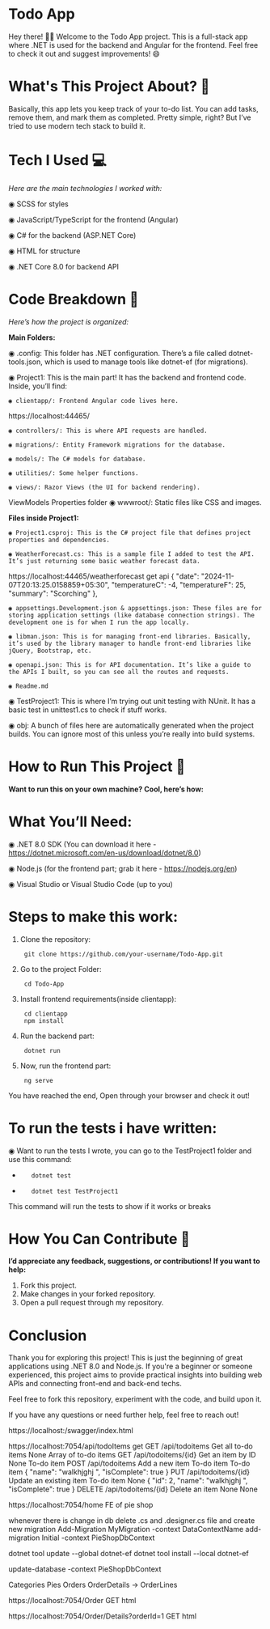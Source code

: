 # Todo App

Hey there! 🙋‍♂️ Welcome to the Todo App project. This is a full-stack app where .NET is used for the backend and Angular for the frontend. Feel free to check it out and suggest improvements! 😄

# What's This Project About? 🤔

Basically, this app lets you keep track of your to-do list. You can add tasks, remove them, and mark them as completed. Pretty simple, right? But I’ve tried to use modern tech stack to build it.


# Tech I Used 💻
*Here are the main technologies I worked with:*

◉ SCSS for styles

◉ JavaScript/TypeScript for the frontend (Angular)

◉ C# for the backend (ASP.NET Core)

◉ HTML for structure

◉ .NET Core 8.0 for backend API


# Code Breakdown 📂

*Here’s how the project is organized:*

**Main Folders:** 

◉ .config: This folder has .NET configuration. There’s a file called dotnet-tools.json, which is used to manage tools like dotnet-ef (for migrations).

◉ Project1: This is the main part! It has the backend and frontend code. Inside, you’ll find:

    ◉ clientapp/: Frontend Angular code lives here.
https://localhost:44465/

    ◉ controllers/: This is where API requests are handled.

    ◉ migrations/: Entity Framework migrations for the database.

    ◉ models/: The C# models for database.

    ◉ utilities/: Some helper functions.

    ◉ views/: Razor Views (the UI for backend rendering).
ViewModels
Properties folder
    ◉ wwwroot/: Static files like CSS and images.

**Files inside Project1:**

    ◉ Project1.csproj: This is the C# project file that defines project properties and dependencies.

    ◉ WeatherForecast.cs: This is a sample file I added to test the API. It’s just returning some basic weather forecast data.
https://localhost:44465/weatherforecast  get api
 {
        "date": "2024-11-07T20:13:25.0158859+05:30",
        "temperatureC": -4,
        "temperatureF": 25,
        "summary": "Scorching"
    },

    ◉ appsettings.Development.json & appsettings.json: These files are for storing application settings (like database connection strings). The development one is for when I run the app locally.

    ◉ libman.json: This is for managing front-end libraries. Basically, it’s used by the library manager to handle front-end libraries like jQuery, Bootstrap, etc.

    ◉ openapi.json: This is for API documentation. It’s like a guide to the APIs I built, so you can see all the routes and requests.

    ◉ Readme.md


◉ TestProject1: This is where I’m trying out unit testing with NUnit. It has a basic test in unittest1.cs to check if stuff works.

◉ obj: A bunch of files here are automatically generated when the project builds. You can ignore most of this unless you’re really into build systems.

# How to Run This Project 🚀

**Want to run this on your own machine? Cool, here’s how:**

# What You’ll Need:

◉ .NET 8.0 SDK (You can download it here - https://dotnet.microsoft.com/en-us/download/dotnet/8.0)

◉ Node.js (for the frontend part; grab it here - https://nodejs.org/en)

◉ Visual Studio or Visual Studio Code (up to you)

# Steps to make this work:

1. Clone the repository: 

        git clone https://github.com/your-username/Todo-App.git

2. Go to the project Folder:

        cd Todo-App

3. Install frontend requirements(inside clientapp):

        cd clientapp
        npm install

4. Run the backend part:

        dotnet run

5. Now, run the frontend part:

        ng serve

You have reached the end, Open through your browser and check it out!


# To run the tests i have written:

◉ Want to run the tests I wrote, you can go to the TestProject1 folder and use this command:

-        dotnet test
-        dotnet test TestProject1

This command will run the tests to show if it works or breaks

# How You Can Contribute 🙏

**I’d appreciate any feedback, suggestions, or contributions! If you want to help:**

1. Fork this project.
2. Make changes in your forked repository.
3. Open a pull request through my repository.


# Conclusion

Thank you for exploring this project! This is just the beginning of great applications using .NET 8.0 and Node.js. If you're a beginner or someone experienced, this project aims to provide practical insights into building web APIs and connecting front-end and back-end techs.

Feel free to fork this repository, experiment with the code, and build upon it.

If you have any questions or need further help, feel free to reach out!

  



https://localhost:<port>/swagger/index.html

https://localhost:7054/api/todoItems get
GET /api/todoitems	Get all to-do items	None	Array of to-do items
GET /api/todoitems/{id}	Get an item by ID	None	To-do item
POST /api/todoitems	Add a new item	To-do item	To-do item
{
  "name": "walkhjghj ",
  "isComplete": true
}
PUT /api/todoitems/{id}	Update an existing item  	To-do item	None
{
    "id": 2,
  "name": "walkhjghj ",
  "isComplete": true
}
DELETE /api/todoitems/{id}    	Delete an item    	None	None

https://localhost:7054/home FE of pie shop

whenever there is change in db delete .cs and .designer.cs file and create new migration
Add-Migration MyMigration -context DataContextName
add-migration Initial -context PieShopDbContext 

 dotnet tool update --global dotnet-ef
 dotnet tool install --local dotnet-ef 

update-database -context PieShopDbContext 

  Categories
Pies
Orders
OrderDetails -> OrderLines


https://localhost:7054/Order  GET html


https://localhost:7054/Order/Details?orderId=1 GET html
